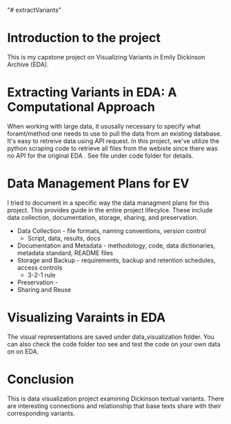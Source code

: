 "# extractVariants" 

# Introduction to the project
This is my capstone project on Visualizing Variants in Emily Dickinson Archive (EDA).


# Extracting Variants in EDA: A Computational Approach
When working with large data, it ususally necessary to specify what foramt/method one needs to use to pull the data from an existing database. 
It's easy to retreive data using API request. In this project, we've utilize the python scraping code to retrieve all files from the webiste since there was no API for the original EDA . See file under code folder for details.


# Data Management Plans for EV
I tried to document in a specific way the data managment plans for this project.
This provides guide in the entire project lifecylce. These include data collection, documentation, storage, sharing, and preservation.
* Data Collection - file formats, naming conventions, version control
    * Script, data, results, docs
* Documentation and Metadata - methodology, code, data dictionaries, metadata standard, README files
* Storage and Backup -  requirements, backup and retention schedules, access controls
    * 3-2-1 rule
* Preservation - 
* Sharing and Reuse

# Visualizing Varaints in EDA
The visual representations are saved under data_visualization folder. You can also check the code folder too see and test the code on your own data on on EDA.

# Conclusion
This is data visualization project examining Dickinson textual variants. There are interesting connections and relationship that base texts share with their corresponding variants. 
